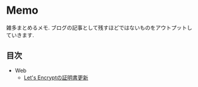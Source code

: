 # Memo
雑多まとめるメモ. ブログの記事として残すほどではないものをアウトプットしていきます.

## 目次

- Web
  - [Let's Encryptの証明書更新](./Web/certbot-renew.md)
